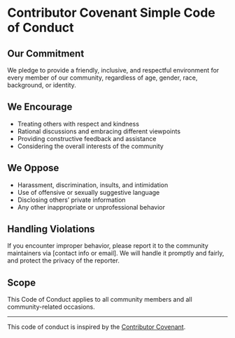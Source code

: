 # Contributor Covenant Simple Code of Conduct

## Our Commitment

We pledge to provide a friendly, inclusive, and respectful environment for every member of our community, regardless of age, gender, race, background, or identity.

## We Encourage

- Treating others with respect and kindness
- Rational discussions and embracing different viewpoints
- Providing constructive feedback and assistance
- Considering the overall interests of the community

## We Oppose

- Harassment, discrimination, insults, and intimidation
- Use of offensive or sexually suggestive language
- Disclosing others’ private information
- Any other inappropriate or unprofessional behavior

## Handling Violations

If you encounter improper behavior, please report it to the community maintainers via [contact info or email]. We will handle it promptly and fairly, and protect the privacy of the reporter.

## Scope

This Code of Conduct applies to all community members and all community-related occasions.

---

This code of conduct is inspired by the [Contributor Covenant](https://www.contributor-covenant.org).